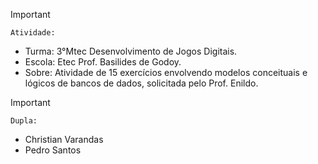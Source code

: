 
>[!Important]
 > `Atividade:`
>- Turma: 3°Mtec Desenvolvimento de Jogos Digitais.
>- Escola: Etec Prof. Basilides de Godoy.
>- Sobre: Atividade de 15 exercícios envolvendo modelos conceituais e lógicos de bancos de dados, solicitada pelo Prof. Enildo.

>[!Important]
 > `Dupla:`
>- Christian Varandas
>- Pedro Santos
